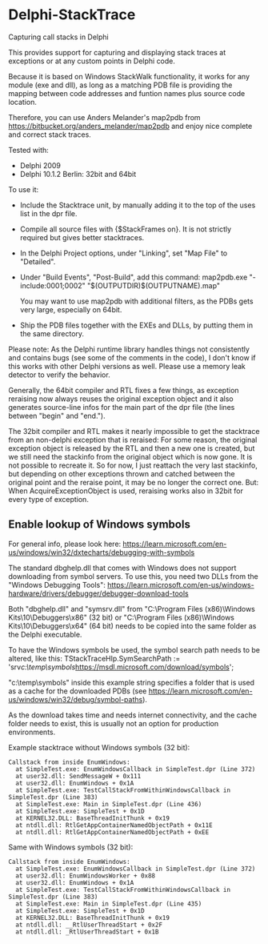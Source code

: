 # Delphi-StackTrace
Capturing call stacks in Delphi

This provides support for capturing and displaying
stack traces at exceptions or at any custom points
in Delphi code.

Because it is based on Windows StackWalk functionality,
it works for any module (exe and dll), as long as a matching PDB 
file is providing the mapping between code addresses
and funtion names plus source code location.

Therefore, you can use Anders Melander's map2pdb from https://bitbucket.org/anders_melander/map2pdb
and enjoy nice complete and correct stack traces.

Tested with:
- Delphi 2009
- Delphi 10.1.2 Berlin: 32bit and 64bit

To use it:
- Include the Stacktrace unit, by manually adding it to the top of the uses list in the dpr file.
- Compile all source files with {$StackFrames on}. It is not strictly required but gives better stacktraces.
- In the Delphi Project options, under "Linking", set "Map File" to "Detailed".
- Under "Build Events", "Post-Build", add this command:
		map2pdb.exe  "-include:0001;0002"  "$(OUTPUTDIR)\$(OUTPUTNAME).map"

  You may want to use map2pdb with additional filters, as the PDBs gets very large, especially on 64bit.
- Ship the PDB files together with the EXEs and DLLs, by putting them in the same directory.

Please note:
As the Delphi runtime library handles things not consistently and contains bugs (see some of the comments in the code),
I don't know if this works with other Delphi versions as well. Please use a memory leak detector to verify the behavior.

Generally, the 64bit compiler and RTL fixes a few things, as exception reraising now always reuses the original exception
object and it also generates source-line infos for the main part of the dpr file (the lines between "begin" and "end.").

The 32bit compiler and RTL makes it nearly impossible to get the stacktrace from an non-delphi exception that is reraised:
For some reason, the original exception object is released by the RTL and then a new one is created, but we still need the
stackinfo from the original object which is now gone. It is not possible to recreate it. So for now, I just reattach the
very last stackinfo, but depending on other exceptions thrown and catched between the original point and the reraise point,
it may be no longer the correct one. But: When AcquireExceptionObject is used, reraising works also in 32bit for every type
of exception.


## Enable lookup of Windows symbols

For general info, please look here:
  https://learn.microsoft.com/en-us/windows/win32/dxtecharts/debugging-with-symbols

The standard dbghelp.dll that comes with Windows does not support downloading from symbol servers. To use this, you need
two DLLs from the "Windows Debugging Tools":
  https://learn.microsoft.com/en-us/windows-hardware/drivers/debugger/debugger-download-tools

Both "dbghelp.dll" and "symsrv.dll" from
  "C:\Program Files (x86)\Windows Kits\10\Debuggers\x86" (32 bit)
or
  "C:\Program Files (x86)\Windows Kits\10\Debuggers\x64" (64 bit)
needs to be copied into the same folder as the Delphi executable.

To have the Windows symbols be used, the symbol search path needs to be altered, like this:
	TStackTraceHlp.SymSearchPath := 'srv*c:\temp\symbols*https://msdl.microsoft.com/download/symbols';

"c:\temp\symbols" inside this example string specifies a folder that is used as a cache for the downloaded PDBs (see
  https://learn.microsoft.com/en-us/windows/win32/debug/symbol-paths).

As the download takes time and needs internet connectivity, and the cache folder needs to exist, this is usually not an option
for production environments.

Example stacktrace without Windows symbols (32 bit):
  
	Callstack from inside EnumWindows:
	  at SimpleTest.exe: EnumWindowsCallback in SimpleTest.dpr (Line 372)
	  at user32.dll: SendMessageW + 0x111
	  at user32.dll: EnumWindows + 0x1A
	  at SimpleTest.exe: TestCallStackFromWithinWindowsCallback in SimpleTest.dpr (Line 383)
	  at SimpleTest.exe: Main in SimpleTest.dpr (Line 436)
	  at SimpleTest.exe: SimpleTest + 0x1D
	  at KERNEL32.DLL: BaseThreadInitThunk + 0x19
	  at ntdll.dll: RtlGetAppContainerNamedObjectPath + 0x11E
	  at ntdll.dll: RtlGetAppContainerNamedObjectPath + 0xEE

Same with Windows symbols (32 bit):

	Callstack from inside EnumWindows:
	  at SimpleTest.exe: EnumWindowsCallback in SimpleTest.dpr (Line 372)
	  at user32.dll: EnumWindowsWorker + 0x88
	  at user32.dll: EnumWindows + 0x1A
	  at SimpleTest.exe: TestCallStackFromWithinWindowsCallback in SimpleTest.dpr (Line 383)
	  at SimpleTest.exe: Main in SimpleTest.dpr (Line 435)
	  at SimpleTest.exe: SimpleTest + 0x1D
	  at KERNEL32.DLL: BaseThreadInitThunk + 0x19
	  at ntdll.dll: __RtlUserThreadStart + 0x2F
	  at ntdll.dll: _RtlUserThreadStart + 0x1B
